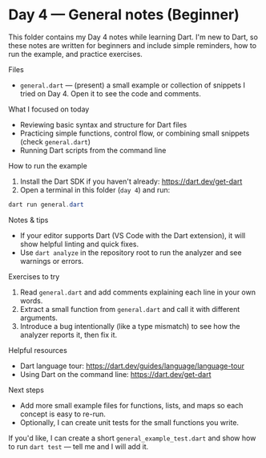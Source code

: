 
# Day 4 — General notes (Beginner)

This folder contains my Day 4 notes while learning Dart. I'm new to Dart, so these notes are written for beginners and include simple reminders, how to run the example, and practice exercises.

Files
- `general.dart` — (present) a small example or collection of snippets I tried on Day 4. Open it to see the code and comments.

What I focused on today
- Reviewing basic syntax and structure for Dart files
- Practicing simple functions, control flow, or combining small snippets (check `general.dart`)
- Running Dart scripts from the command line

How to run the example
1. Install the Dart SDK if you haven't already: https://dart.dev/get-dart
2. Open a terminal in this folder (`day 4`) and run:

```powershell
dart run general.dart
```

Notes & tips
- If your editor supports Dart (VS Code with the Dart extension), it will show helpful linting and quick fixes.
- Use `dart analyze` in the repository root to run the analyzer and see warnings or errors.

Exercises to try
1. Read `general.dart` and add comments explaining each line in your own words.
2. Extract a small function from `general.dart` and call it with different arguments.
3. Introduce a bug intentionally (like a type mismatch) to see how the analyzer reports it, then fix it.

Helpful resources
- Dart language tour: https://dart.dev/guides/language/language-tour
- Using Dart on the command line: https://dart.dev/get-dart

Next steps
- Add more small example files for functions, lists, and maps so each concept is easy to re-run.
- Optionally, I can create unit tests for the small functions you write.

If you'd like, I can create a short `general_example_test.dart` and show how to run `dart test` — tell me and I will add it.
